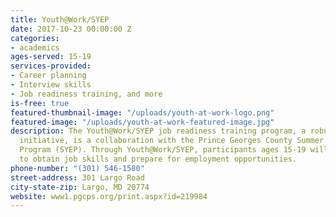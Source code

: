 ```yaml
---
title: Youth@Work/SYEP
date: 2017-10-23 00:00:00 Z
categories:
- academics
ages-served: 15-19
services-provided:
- Career planning
- Interview skills
- Job readiness training, and more
is-free: true
featured-thumbnail-image: "/uploads/youth-at-work-logo.png"
featured-image: "/uploads/youth-at-work-featured-image.jpg"
description: The Youth@Work/SYEP job readiness training program, a robust and exciting
  initiative, is a collaboration with the Prince Georges County Summer Youth Enrichment
  Program (SYEP). Through Youth@Work/SYEP, participants ages 15-19 will have opportunities
  to obtain job skills and prepare for employment opportunities.
phone-number: "(301) 546-1580"
street-address: 301 Largo Road
city-state-zip: Largo, MD 20774
website: www1.pgcps.org/print.aspx?id=219984
---
```


<script async src="//pagead2.googlesyndication.com/pagead/js/adsbygoogle.js"></script>
<script>
  (adsbygoogle = window.adsbygoogle || []).push({
    google_ad_client: "ca-pub-8767417113831055",
    enable_page_level_ads: true
  });
</script>

